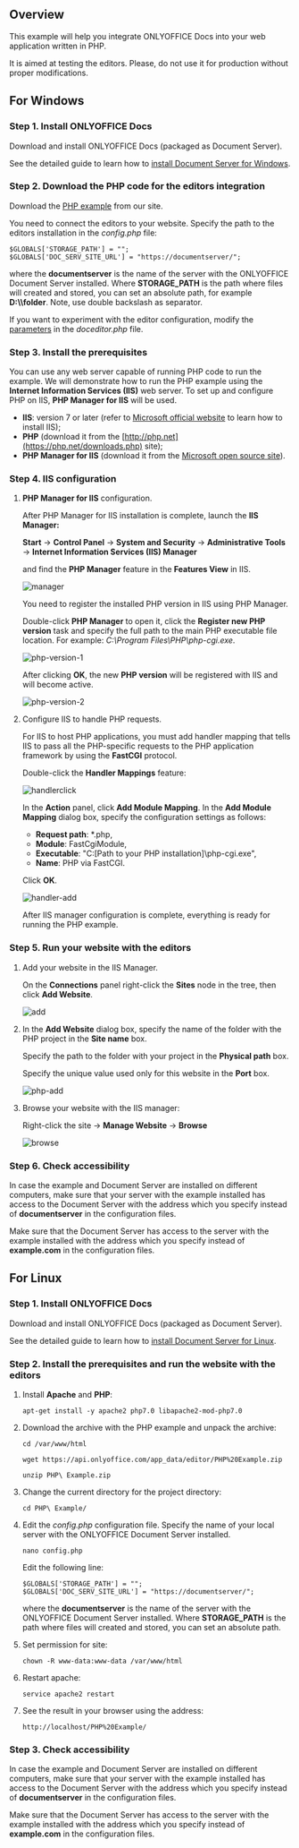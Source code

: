 ## Overview

This example will help you integrate ONLYOFFICE Docs into your web application written in PHP.

It is aimed at testing the editors. Please, do not use it for production without proper modifications.

## For Windows

### Step 1. Install ONLYOFFICE Docs

Download and install ONLYOFFICE Docs (packaged as Document Server). 

See the detailed guide to learn how to [install Document Server for Windows](https://helpcenter.onlyoffice.com/installation/docs-developer-install-windows.aspx?from=api_php_example).

### Step 2. Download the PHP code for the editors integration

Download the [PHP example](https://api.onlyoffice.com/editors/demopreview) from our site.

You need to connect the editors to your website. Specify the path to the editors installation in the *config.php* file:

```
$GLOBALS['STORAGE_PATH'] = "";
$GLOBALS['DOC_SERV_SITE_URL'] = "https://documentserver/";
```

where the **documentserver** is the name of the server with the ONLYOFFICE Document Server installed. Where **STORAGE_PATH** is the path where files will created and stored, you can set an absolute path, for example **D:\\\\folder**.
Note, use double backslash as separator.

If you want to experiment with the editor configuration, modify the [parameters](https://api.onlyoffice.com/editors/advanced) in the *doceditor.php* file.

### Step 3. Install the prerequisites

You can use any web server capable of running PHP code to run the example. We will demonstrate how to run the PHP example using the **Internet Information Services (IIS)** web server. To set up and configure PHP on IIS, **PHP Manager for IIS** will be used.

* **IIS**: version 7 or later (refer to [Microsoft official website](https://www.iis.net/learn/application-frameworks/scenario-build-a-php-website-on-iis/configuring-step-1-install-iis-and-php) to learn how to install IIS);
* **PHP** (download it from the [http://php.net](https://php.net/downloads.php) site);
* **PHP Manager for IIS** (download it from the [Microsoft open source site](https://phpmanager.codeplex.com/releases/view/69115)).

### Step 4. IIS configuration

1. **PHP Manager for IIS** configuration.

	After PHP Manager for IIS installation is complete, launch the **IIS Manager:**

	**Start** -> **Control Panel** -> **System and Security** -> **Administrative Tools** -> **Internet Information Services (IIS) Manager**

	and find the **PHP Manager** feature in the **Features View** in IIS.

	![manager](screenshots/manager.png)

	You need to register the installed PHP version in IIS using PHP Manager.

	Double-click **PHP Manager** to open it, click the **Register new PHP version** task and specify the full path to the main PHP executable file location. For example: *C:\Program Files\PHP\php-cgi.exe*.
	
	![php-version-1](screenshots/php-version-1.jpg)

	After clicking **OK**, the new **PHP version** will be registered with IIS and will become active.
	
	![php-version-2](screenshots/php-version-2.jpg)

2. Configure IIS to handle PHP requests.

	For IIS to host PHP applications, you must add handler mapping that tells IIS to pass all the PHP-specific requests to the PHP application framework by using the **FastCGI** protocol.

	Double-click the **Handler Mappings** feature:
	
	![handlerclick](screenshots/handlerclick.png)

	In the **Action** panel, click **Add Module Mapping**. In the **Add Module Mapping** dialog box, specify the configuration settings as follows:

	* **Request path**: *.php,
	* **Module**: FastCgiModule,
	* **Executable**: "C:\[Path to your PHP installation]\php-cgi.exe",
	* **Name**: PHP via FastCGI.

	Click **OK**.
	
	![handler-add](screenshots/handler-add.png)

	After IIS manager configuration is complete, everything is ready for running the PHP example.

### Step 5. Run your website with the editors

1. Add your website in the IIS Manager.

	On the **Connections** panel right-click the **Sites** node in the tree, then click **Add Website**.
	
	![add](screenshots/add.png)  

2. In the **Add Website** dialog box, specify the name of the folder with the PHP project in the **Site name** box.

	Specify the path to the folder with your project in the **Physical path** box.

	Specify the unique value used only for this website in the **Port** box.
	
	![php-add](screenshots/php-add.png)  

3. Browse your website with the IIS manager:

   Right-click the site -> **Manage Website** -> **Browse**
   
   ![browse](screenshots/browse.png) 

### Step 6. Check accessibility

In case the example and Document Server are installed on different computers, make sure that your server with the example installed has access to the Document Server with the address which you specify instead of **documentserver** in the configuration files. 

Make sure that the Document Server has access to the server with the example installed with the address which you specify instead of **example.com** in the configuration files.

## For Linux

### Step 1. Install ONLYOFFICE Docs

Download and install ONLYOFFICE Docs (packaged as Document Server).

See the detailed guide to learn how to [install Document Server for Linux](https://helpcenter.onlyoffice.com/installation/docs-developer-install-ubuntu.aspx?from=api_php_example).

### Step 2. Install the prerequisites and run the website with the editors

1. Install **Apache** and **PHP**:

    ```
    apt-get install -y apache2 php7.0 libapache2-mod-php7.0
    ```

2. Download the archive with the PHP example and unpack the archive:

    ```
    cd /var/www/html
    ```

    ```
    wget https://api.onlyoffice.com/app_data/editor/PHP%20Example.zip
    ```

    ```
    unzip PHP\ Example.zip
    ```

3. Change the current directory for the project directory:

    ```
    cd PHP\ Example/
    ```

4. Edit the *config.php* configuration file. Specify the name of your local server with the ONLYOFFICE Document Server installed.

    ```
    nano config.php
    ```

	Edit the following line:

    ```
    $GLOBALS['STORAGE_PATH'] = "";
    $GLOBALS['DOC_SERV_SITE_URL'] = "https://documentserver/";
    ```

	where the **documentserver** is the name of the server with the ONLYOFFICE Document Server installed. Where **STORAGE_PATH** is the path where files will created and stored, you can set an absolute path.

5. Set permission for site:

    ```
    chown -R www-data:www-data /var/www/html
    ```

6. Restart apache:

    ```
    service apache2 restart
    ```

7. See the result in your browser using the address:

    ```
    http://localhost/PHP%20Example/
    ```

### Step 3. Check accessibility

In case the example and Document Server are installed on different computers, make sure that your server with the example installed has access to the Document Server with the address which you specify instead of **documentserver** in the configuration files. 

Make sure that the Document Server has access to the server with the example installed with the address which you specify instead of **example.com** in the configuration files.
